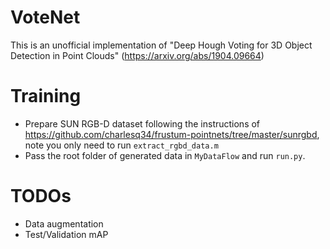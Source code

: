 # VoteNet
This is an unofficial implementation of "Deep Hough Voting for 3D Object Detection in Point Clouds" (https://arxiv.org/abs/1904.09664)

# Training
* Prepare SUN RGB-D dataset following the instructions of https://github.com/charlesq34/frustum-pointnets/tree/master/sunrgbd, note you only need to run `extract_rgbd_data.m`
* Pass the root folder of generated data in `MyDataFlow` and run `run.py`.

# TODOs
* Data augmentation
* Test/Validation mAP
